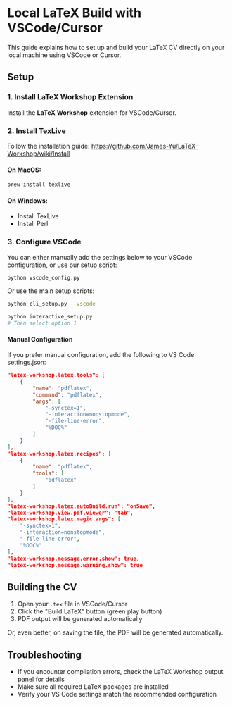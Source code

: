 # Local LaTeX Build with VSCode/Cursor

This guide explains how to set up and build your LaTeX CV directly on your local machine using VSCode or Cursor.

## Setup

### 1. Install LaTeX Workshop Extension

Install the **LaTeX Workshop** extension for VSCode/Cursor.

### 2. Install TexLive

Follow the installation guide: https://github.com/James-Yu/LaTeX-Workshop/wiki/Install

#### On MacOS:

```bash
brew install texlive
```

#### On Windows:
- Install TexLive 
- Install Perl 

### 3. Configure VSCode

You can either manually add the settings below to your VSCode configuration, or use our setup script:

```bash
python vscode_config.py
```

Or use the main setup scripts:

```bash
python cli_setup.py --vscode
```

```bash
python interactive_setup.py
# Then select option 1
```

#### Manual Configuration

If you prefer manual configuration, add the following to VS Code settings.json:

```json
"latex-workshop.latex.tools": [
    {
        "name": "pdflatex",
        "command": "pdflatex",
        "args": [
            "-synctex=1",
            "-interaction=nonstopmode",
            "-file-line-error",
            "%DOC%"
        ]
    }
],
"latex-workshop.latex.recipes": [
    {
        "name": "pdflatex",
        "tools": [
            "pdflatex"
        ]
    }
],
"latex-workshop.latex.autoBuild.run": "onSave",
"latex-workshop.view.pdf.viewer": "tab",
"latex-workshop.latex.magic.args": [
    "-synctex=1",
    "-interaction=nonstopmode",
    "-file-line-error",
    "%DOC%"
],
"latex-workshop.message.error.show": true,
"latex-workshop.message.warning.show": true
```

## Building the CV

1. Open your `.tex` file in VSCode/Cursor
2. Click the "Build LaTeX" button (green play button)
3. PDF output will be generated automatically

Or, even better, on saving the file, the PDF will be generated automatically.

## Troubleshooting

- If you encounter compilation errors, check the LaTeX Workshop output panel for details
- Make sure all required LaTeX packages are installed
- Verify your VS Code settings match the recommended configuration 